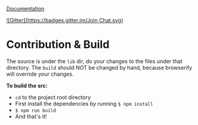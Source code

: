 [Documentation](http://lafikl.github.io/perfBar/)

[![Gitter](https://badges.gitter.im/Join Chat.svg)](https://gitter.im/lafikl/perfBar?utm_source=badge&utm_medium=badge&utm_campaign=pr-badge&utm_content=badge)


Contribution & Build
===============
The source is under the `lib` dir, do your changes to the files under that directory.
The `build` should NOT be changed by hand, because browserify will override your changes.

**To build the src:**
- `cd` to the project root directory
- First install the dependencies by running `$ npm install`
- `$ npm run build`
- And that's it!



